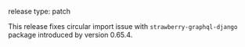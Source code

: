 release type: patch

This release fixes circular import issue with `strawberry-graphql-django`
package introduced by version 0.65.4.
